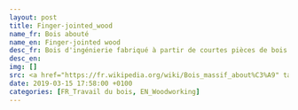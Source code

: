 ```yaml
---
layout: post
title: Finger-jointed_wood
name_fr: Bois abouté
name_en: Finger-jointed wood
desc_fr: Bois d'ingénierie fabriqué à partir de courtes pièces de bois sec dont les extrémités sont emboîtées et collées les unes aux autres à l'aide d'un adhésif hydrofuge, afin de former une pièce de bois unique et plus longue.
desc_en: 
img: []
src: <a href="https://fr.wikipedia.org/wiki/Bois_massif_about%C3%A9" target="new">Source</a>
date: 2019-03-15 17:58:00 +0100
categories: [FR_Travail du bois, EN_Woodworking]
---
```

